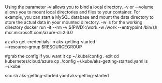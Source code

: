 Using the parameter -v allows you to bind a local directory. -v or --volume allows you to mount local directories and files to your container. For example, you can start a MySQL database and mount the data directory to store the actual data in your mounted directory.
-w is for the working directory
docker run -it --rm -v ${PWD}:/work -w /work --entrypoint /bin/sh mcr.microsoft.com/azure-cli:2.6.0


az aks get-credentials -n aks-getting-started \
--resource-group $RESOURCEGROUP

#grab the config if you want it
cp ~/.kube/config .
exit
cd kubernetes/cloud/azure
cp ./config ~/.kube/aks-getting-started.yaml
ls ~/.kube

scc.sh aks-getting-started.yaml aks-getting-started
